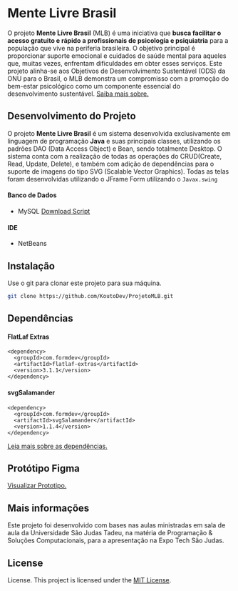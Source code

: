 # Mente Livre Brasil
O projeto **Mente Livre Brasil** (MLB) é uma iniciativa que **busca facilitar o acesso gratuito e rápido a profissionais de psicologia e psiquiatria** para a população que vive na periferia brasileira. O objetivo principal é proporcionar suporte emocional e cuidados de saúde mental para aqueles que, muitas vezes, enfrentam dificuldades em obter esses serviços. Este projeto alinha-se aos Objetivos de Desenvolvimento Sustentável (ODS) da ONU para o Brasil, o MLB demonstra um compromisso com a promoção do bem-estar psicológico como um componente essencial do desenvolvimento sustentável. [Saiba mais sobre.](https://brasil.un.org/pt-br/sdgs)

## Desenvolvimento do Projeto
O projeto **Mente Livre Brasil** é um sistema desenvolvida exclusivamente em linguagem de programação **Java** e suas principais classes, utilizando os padrões DAO (Data Access Object) e Bean, sendo totalmente Desktop. O sistema conta com a realização de todas as operações do CRUD(Create, Read, Update, Delete), e também com adição de dependências para o suporte de imagens do tipo SVG (Scalable Vector Graphics). Todas as telas foram desenvolvidas utilizando o JFrame Form utilizando o ```Javax.swing```
#### Banco de Dados
* MySQL [Download Script](https://github.com/KoutoDev/ProjetoMLB/blob/main/SQLScript.sql)
#### IDE
* NetBeans

## Instalação

Use o git para clonar este projeto para sua máquina.

```bash
git clone https://github.com/KoutoDev/ProjetoMLB.git
```

## Dependências
#### FlatLaf Extras
```
<dependency>
  <groupId>com.formdev</groupId>
  <artifactId>flatlaf-extras</artifactId>
  <version>3.1.1</version>
</dependency>
```
#### svgSalamander
```
<dependency>
  <groupId>com.formdev</groupId>
  <artifactId>svgSalamander</artifactId>
  <version>1.1.4</version>
</dependency>
```
[Leia mais sobre as dependências.](https://github.com/JFormDesigner/FlatLaf/tree/main/flatlaf-extras)

## Protótipo Figma
[Visualizar Prototipo.](https://www.figma.com/file/x9HVgaHmfEdeDz2OmaZ15g/PMLB?type=design&node-id=505%3A3013&mode=design&t=n1QitUTaPMJgsuMZ-1)

## Mais informações
Este projeto foi desenvolvido com bases nas aulas ministradas em sala de aula da Universidade São Judas Tadeu, na matéria de Programação & Soluções Computacionais, para a apresentação na Expo Tech São Judas.
## License
License. This project is licensed under the [MIT License](https://github.com/KoutoDev/ProjetoMLB/blob/main/LICENSE).
